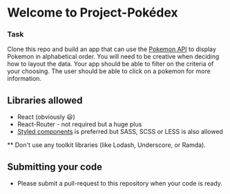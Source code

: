 # Welcome to Project-Pokédex

### Task

Clone this repo and build an app that can use the [Pokemon API](https://pokeapi.co/) to display Pokemon in alphabetical order.
You will need to be creative when deciding how to layout the data.
Your app should be able to filter on the criteria of your choosing.
The user should be able to click on a pokemon for more information.

## Libraries allowed

* React (obviously 😃)
* React-Router - not required but a huge plus
* [Styled components](https://www.styled-components.com/) is preferred but SASS, SCSS or LESS is also allowed

\*\* Don't use any toolkit libraries (like Lodash, Underscore, or Ramda).

## Submitting your code

* Please submit a pull-request to this repository when your code is ready.
